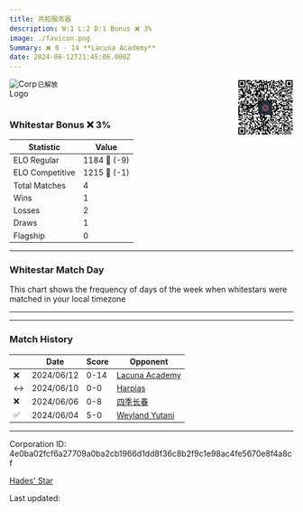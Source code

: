 ```yaml
---
title: ​共和服务器
description: W:1 L:2 D:1 Bonus ❌ 3%
image: ./favicon.png
Summary: ❌ 0 - 14 **Lacuna Academy**
date: 2024-06-12T21:45:06.000Z
---
```

<head>
<link rel="icon" type="image/x-icon" href="./favicon.ico">
</head>
<img align="left" width="50" height="50" src="./favicon.ico" alt="Corp Logo"><img align="right" width="100" height="100" src="./qr.png" alt="QR Code">

```
已解放
```
<br>

### Whitestar Bonus ❌ 3%

| Statistic | Value |
| --- | --- |
| ELO Regular | 1184 🔻  (-9)|
| ELO Competitive | 1215 🔻  (-1)|
| Total Matches | 4 |
| Wins | 1 |
| Losses | 2 |
| Draws | 1 |
| Flagship | 0 |

---

### Whitestar Match Day

This chart shows the frequency of days of the week when whitestars were matched in your local timezone

<!-- Load Chart.js from jsDelivr CDN -->
<script src="https://cdn.jsdelivr.net/npm/chart.js@4.0.1"></script>

<!-- Create a canvas element where the chart will be rendered -->
<canvas id="myChart" width="400" height="200"></canvas>

<!-- JavaScript code to render the bar chart -->
<script>
    document.addEventListener("DOMContentLoaded", function() {
        // Ensure scanTime is an array; if empty, handle accordingly
        let timestamps = [1717796706,1717561903,1717227374,1717067504];

        const fontColor = 'rgba(64, 128, 160, 1)';

        // Function to convert Unix timestamps to day of the week (0=Sunday, 6=Saturday)
        function getDayOfWeek(timestamp) {
            return new Date(timestamp * 1000).getDay();
        }

        // Initialize an array to count occurrences for each day of the week
        let dayCounts = [0, 0, 0, 0, 0, 0, 0];

        // Populate the dayCounts array based on the scanTime data
        timestamps.forEach(ts => {
            let dayOfWeek = getDayOfWeek(ts);
            dayCounts[dayOfWeek]++;
        });

        // Chart.js configuration for the bar chart
        const data = {
            labels: ['Sunday', 'Monday', 'Tuesday', 'Wednesday', 'Thursday', 'Friday', 'Saturday'],
            datasets: [{
                data: dayCounts,
                backgroundColor: [
                    'rgba(0, 191, 255, 0.2)',   // Deep Sky Blue (Sunday)
                    'rgba(135, 206, 250, 0.2)', // Light Sky Blue (Monday)
                    'rgba(173, 216, 230, 0.2)', // Light Blue (Tuesday)
                    'rgba(214, 236, 243, 0.2)', // Custom light blue (Wednesday)
                    'rgba(173, 216, 230, 0.2)', // Light Blue (Thursday)
                    'rgba(135, 206, 250, 0.2)', // Light Sky Blue (Friday)
                    'rgba(0, 191, 255, 0.2)'    // Deep Sky Blue (Saturday)
                ],
                borderColor: [
                    'rgba(0, 191, 255, 1)',
                    'rgba(135, 206, 250, 1)',
                    'rgba(173, 216, 230, 1)',
                    'rgba(214, 236, 243, 1)',
                    'rgba(173, 216, 230, 1)',
                    'rgba(135, 206, 250, 1)',
                    'rgba(0, 191, 255, 1)'
                ],
                borderWidth: 1,
                minBarLength: 5
            }]
        };

        const config = {
            type: 'bar',
            data: data,
            options: {
                scales: {
                    y: {
                        beginAtZero: true,
                        ticks: {
                            stepSize: 1,
                            color: fontColor
                        },
                        grid: {
                            color: 'rgba(255, 255, 255, 0.2)'
                        }
                    },
                    x: {
                        ticks: {
                            color: fontColor
                        },
                        grid: {
                            display: false 
                        }
                    }
                },
                plugins: {
                    legend: {
                        display: false
                    }
                }
            }
        };

        // Render the chart
        const ctx = document.getElementById('myChart').getContext('2d');
        const myChart = new Chart(ctx, config);
    });
</script>
    
---

---
### Match History

|  | Date | Score | Opponent |
| --- | --- | --- | --- |
| ❌ | 2024/06/12 | 0-14 | [Lacuna Academy](https://ws.tsl.rocks/corp/ed67ca44432a8fad3aec6fab3e7f305d394d2b41844391fd29e1ce2b316b336b/) |
| ↔️ | 2024/06/10 | 0-0 | [Harpias](https://ws.tsl.rocks/corp/50c6c340f8c3233d778440793c211c5e07356b8a40a06d238163e76f9b4a24b9/) |
| ❌ | 2024/06/06 | 0-8 | [四季长春](https://ws.tsl.rocks/corp/cf0b11914dc18d8e669592ecfe191f115c4e5fdba09d130d260bb625b36a3179/) |
| ✅ | 2024/06/04 | 5-0 | [Weyland Yutani](https://ws.tsl.rocks/corp/9799c33a0ecdcf321ad446a18f4e7f520610d26ec5f13e0c6b7a411dec2e2e46/) |

---
Corporation ID: 4e0ba02fcf6a27709a0ba2cb1966d1dd8f36c8b2f9c1e98ac4fe5670e8f4a8cf

[Hades' Star](https://www.hadesstar.com)
<script src="/assets/localtime.js"></script>
<div>
  Last updated: <span class="last-updated-date" data-unix-time="1718228706"></span>
</div>
